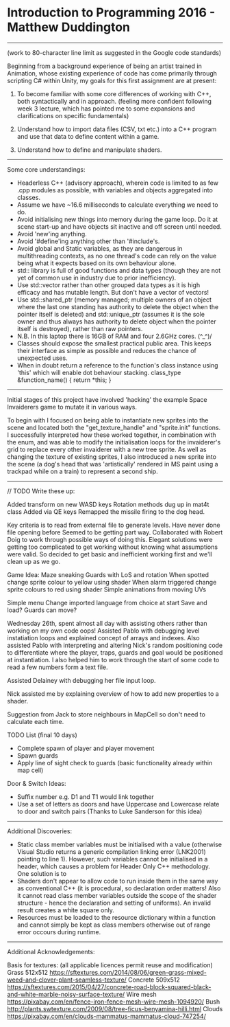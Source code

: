 # Introduction to Programming 2016 - Matthew Duddington

--------------------------------------------------------------------------------
(work to 80-character line limit as suggested in the Google code standards)

Beginning from a background experience of being an artist trained in Animation,
whose existing experience of code has come primarily through scripting C# within
Unity, my goals for this first assignment are at present:

1. To become familiar with some core differences of working with C++, both 
   syntactically and in approach.
   (feeling more confident following week 3 lecture, which has pointed me to
   some expansions and clarifications on specific fundamentals)

2. Understand how to import data files (CSV, txt etc.) into a C++ program and
   use that data to define content within a game.

3. Understand how to define and manipulate shaders.

--------------------------------------------------------------------------------

Some core understandings:

  - Headerless C++ (advisory approach), wherein code is limited to as few .cpp
    modules as possible, with variables and objects aggregated into classes.
  - Assume we have ~16.6 milliseconds to calculate everything we need to do.
  - Avoid initialising new things into memory during the game loop. Do it at
    scene start-up and have objects sit inactive and off screen until needed.
  - Avoid 'new'ing anything.
  - Avoid '#define'ing anything other than '#include's.
  - Avoid global and Static variables, as they are dangerous in multithreading
    contexts, as no one thread's code can rely on the value being what it
    expects based on its own behaviour alone.
  - std:: library is full of good functions and data types (though they are not 
    yet of common use in industry due to prior inefficiency).
  - Use std::vector<T> rather than other grouped data types as it is high
    efficacy and has mutable length. But don't have a vector of vectors!
  - Use std::shared_ptr (memory managed; multiple owners of an object where the
    last one standing has authority to delete the object when the pointer itself
    is deleted)
    and std::unique_ptr (assumes it is the sole owner and thus always has
    authority to delete object when the pointer itself is destroyed),
    rather than raw pointers.
  - N.B. In this laptop there is 16GB of RAM and four 2.6GHz cores. (^_^)/
  - Classes should expose the smallest practical public area. This keeps their
    interface as simple as possible and reduces the chance of unexpected uses.
  - When in doubt return a reference to the function's class instance using
    'this' which will enable dot behaviour stacking.
    class_type &function_name() { return *this; }

--------------------------------------------------------------------------------

Initial stages of this project have involved 'hacking' the example Space
Invaiderers game to mutate it in various ways.

To begin with I focused on being able to instantiate new sprites into the scene
and located both the "get_texture_handle" and "sprite.init" functions. I
successfully interpreted how these worked together, in combination with the 
enum, and was able to modify the initialisation loops for the invaiderer's grid
to replace every other invaiderer with a new tree sprite. As well as changing 
the texture of existing sprites, I also introduced a new sprite into the scene 
(a dog's head that was 'artistically' rendered in MS paint using a trackpad
while on a train) to represent a second ship.

--------------------------------------------------------------------------------

// TODO Write these up:

Added transform on new WASD keys
Rotation methods dug up in mat4t class
Added via QE keys
Remapped the missile firing to the dog head.

Key criteria is to read from external file to generate levels.
Have never done file opening before
Seemed to be getting part way.
Collaborated with Robert Doig to work through possible ways of doing this.
Elegant solutions were getting too complicated to get working without knowing
what assumptions were valid. So decided to get basic and inefficient working
first and we'll clean up as we go.

Game Idea:
Maze sneaking
Guards with LoS and rotation
When spotted change sprite colour to yellow using shader
When alarm triggered change sprite colours to red using shader
Simple animations from moving UVs

Simple menu
Change imported language from choice at start
Save and load?
Guards can move?

Wednesday 26th, spent almost all day with assisting others rather than working on my own code oops!
Assisted Pablo with debugging level instatiation loops and explained concept of arrays and indexes. Also assisted Pablo with interpreting and altering Nick's random positioning code to differentiate where the player, traps, guards and goal would be positioned at instantiation. I also helped him to work through the start of some code to read a few numbers form a text file.

Assisted Delainey with debugging her file input loop.

Nick assisted me by explaining overview of how to add new properties to a shader.

Suggestion from Jack to store neighbours in MapCell so don't need to calculate each time.

TODO List (final 10 days)
- Complete spawn of player and player movement
- Spawn guards
- Apply line of sight check to guards (basic functionality already within map cell)


Door & Switch Ideas:
- Suffix number e.g. D1 and T1 would link together
- Use a set of letters as doors and have Uppercase and Lowercase relate to door and switch pairs (Thanks to Luke Sanderson for this idea)

--------------------------------------------------------------------------------

Additional Discoveries:

- Static class member variables must be initialised with a value (otherwise Visual Studio returns a generic compilation linking error (LNK2001) pointing to line 1). However, such variables cannot be initialised in a header, which causes a problem for Header Only C++ methodology. One solution is to 
- Shaders don't appear to allow code to run inside them in the same way as conventional C++ (it is procedural, so declaration order matters! Also it cannot read class member variables outside the scope of the shader structure - hence the declaration and setting of uniforms). An invalid result creates a white square only.
- Resources must be loaded to the resource dictionary within a function and cannot simply be kept as class members otherwise out of range error occours during runtime.

--------------------------------------------------------------------------------

Additional Acknowledgements:

Basis for textures:
(all applicable licences permit reuse and modification)
Grass 512x512 https://sftextures.com/2014/08/06/green-grass-mixed-weed-and-clover-plant-seamless-texture/
Concrete 509x512 https://sftextures.com/2015/04/27/concrete-road-block-squared-black-and-white-marble-noisy-surface-texture/
Wire mesh https://pixabay.com/en/fence-iron-fence-mesh-wire-mesh-1094920/
Bush http://plants.swtexture.com/2009/08/tree-ficus-benyamina-hilli.html
Clouds https://pixabay.com/en/clouds-mammatus-mammatus-cloud-747254/
